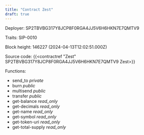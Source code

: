 ```yaml
---
title: "Contract Zest"
draft: true
---
```

Deployer: SP2TBVBG317Y8JCP8F0RGA4JJ5V6H6HKN7E7QMTV9

Traits:
 SIP-0010



Block height: 146227 (2024-04-13T12:02:51.000Z)

Source code: {{<contractref "Zest" SP2TBVBG317Y8JCP8F0RGA4JJ5V6H6HKN7E7QMTV9 Zest>}}

Functions:

* send_to _private_
* burn _public_
* multisend _public_
* transfer _public_
* get-balance _read_only_
* get-decimals _read_only_
* get-name _read_only_
* get-symbol _read_only_
* get-token-uri _read_only_
* get-total-supply _read_only_
